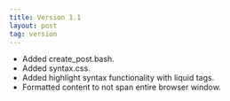 ```yaml
---
title: Version 1.1
layout: post
tag: version
---
```

<ul>
	<li>Added create_post.bash.</li>
	<li>Added syntax.css.</li>
	<li>Added highlight syntax functionality with liquid tags.</li>
	<li>Formatted content to not span entire browser window.</li>
</ul>